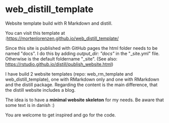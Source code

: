 # web_distill_template
Website template build with R Markdown and distill.

You can visit this template at :https://mortenlorenzen.github.io/web_distill_template/

Since this site is published with GitHub pages the html folder needs to be named "docs". I do this by adding *output_dir: "docs"* in the "_site.yml" file. Otherwise is the default foldername "_site".
(See also: https://rstudio.github.io/distill/publish_website.html)

I have build 2 website templates (repo: web_rm_template and web_distill_template), one with RMarkdown only and one with RMarkdown and the distill package. Regarding the content is the main difference, that the distill website includes a blog.

The idea is to have a **minimal website skeleton** for my needs. Be aware that some text is in danish :)

You are welcome to get inspired and go for the code.
